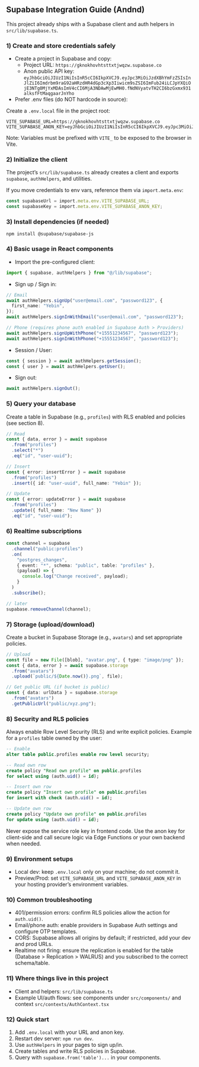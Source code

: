 ## Supabase Integration Guide (Andnd)

This project already ships with a Supabase client and auth helpers in `src/lib/supabase.ts`.

### 1) Create and store credentials safely

- Create a project in Supabase and copy:
  - Project URL: `https://gknokhovhtsttxtjwqzw.supabase.co`
  - Anon public API key: `eyJhbGciOiJIUzI1NiIsInR5cCI6IkpXVCJ9.eyJpc3MiOiJzdXBhYmFzZSIsInJlZiI6Imdrbm9raG92aHRzdHR4dGp3cXp3Iiwicm9sZSI6ImFub24iLCJpYXQiOjE3NTg0MjYxMDAsImV4cCI6MjA3NDAwMjEwMH0.fNdNVyatvTH2CI6bzGxmx931alksfFtMaqgaarJnYho`
- Prefer .env files (do NOT hardcode in source):

Create a `.env.local` file in the project root:

```
VITE_SUPABASE_URL=https://gknokhovhtsttxtjwqzw.supabase.co
VITE_SUPABASE_ANON_KEY=eyJhbGciOiJIUzI1NiIsInR5cCI6IkpXVCJ9.eyJpc3MiOiJzdXBhYmFzZSIsInJlZiI6Imdrbm9raG92aHRzdHR4dGp3cXp3Iiwicm9sZSI6ImFub24iLCJpYXQiOjE3NTg0MjYxMDAsImV4cCI6MjA3NDAwMjEwMH0.fNdNVyatvTH2CI6bzGxmx931alksfFtMaqgaarJnYho
```

Note: Variables must be prefixed with `VITE_` to be exposed to the browser in Vite.

### 2) Initialize the client

The project’s `src/lib/supabase.ts` already creates a client and exports `supabase`, `authHelpers`, and utilities.

If you move credentials to env vars, reference them via `import.meta.env`:

```ts
const supabaseUrl = import.meta.env.VITE_SUPABASE_URL;
const supabaseKey = import.meta.env.VITE_SUPABASE_ANON_KEY;
```

### 3) Install dependencies (if needed)

```
npm install @supabase/supabase-js
```

### 4) Basic usage in React components

- Import the pre-configured client:

```ts
import { supabase, authHelpers } from "@/lib/supabase";
```

- Sign up / Sign in:

```ts
// Email
await authHelpers.signUp("user@email.com", "password123", {
  first_name: "Yebin",
});
await authHelpers.signInWithEmail("user@email.com", "password123");

// Phone (requires phone auth enabled in Supabase Auth > Providers)
await authHelpers.signUpWithPhone("+15551234567", "password123");
await authHelpers.signInWithPhone("+15551234567", "password123");
```

- Session / User:

```ts
const { session } = await authHelpers.getSession();
const { user } = await authHelpers.getUser();
```

- Sign out:

```ts
await authHelpers.signOut();
```

### 5) Query your database

Create a table in Supabase (e.g., `profiles`) with RLS enabled and policies (see section 8).

```ts
// Read
const { data, error } = await supabase
  .from("profiles")
  .select("*")
  .eq("id", "user-uuid");

// Insert
const { error: insertError } = await supabase
  .from("profiles")
  .insert({ id: "user-uuid", full_name: "Yebin" });

// Update
const { error: updateError } = await supabase
  .from("profiles")
  .update({ full_name: "New Name" })
  .eq("id", "user-uuid");
```

### 6) Realtime subscriptions

```ts
const channel = supabase
  .channel("public:profiles")
  .on(
    "postgres_changes",
    { event: "*", schema: "public", table: "profiles" },
    (payload) => {
      console.log("Change received", payload);
    }
  )
  .subscribe();

// later
supabase.removeChannel(channel);
```

### 7) Storage (upload/download)

Create a bucket in Supabase Storage (e.g., `avatars`) and set appropriate policies.

```ts
// Upload
const file = new File([blob], "avatar.png", { type: "image/png" });
const { data, error } = await supabase.storage
  .from("avatars")
  .upload(`public/${Date.now()}.png`, file);

// Get public URL (if bucket is public)
const { data: urlData } = supabase.storage
  .from("avatars")
  .getPublicUrl("public/xyz.png");
```

### 8) Security and RLS policies

Always enable Row Level Security (RLS) and write explicit policies. Example for a `profiles` table owned by the user:

```sql
-- Enable
alter table public.profiles enable row level security;

-- Read own row
create policy "Read own profile" on public.profiles
for select using (auth.uid() = id);

-- Insert own row
create policy "Insert own profile" on public.profiles
for insert with check (auth.uid() = id);

-- Update own row
create policy "Update own profile" on public.profiles
for update using (auth.uid() = id);
```

Never expose the service role key in frontend code. Use the anon key for client-side and call secure logic via Edge Functions or your own backend when needed.

### 9) Environment setups

- Local dev: keep `.env.local` only on your machine; do not commit it.
- Preview/Prod: set `VITE_SUPABASE_URL` and `VITE_SUPABASE_ANON_KEY` in your hosting provider’s environment variables.

### 10) Common troubleshooting

- 401/permission errors: confirm RLS policies allow the action for `auth.uid()`.
- Email/phone auth: enable providers in Supabase Auth settings and configure OTP templates.
- CORS: Supabase allows all origins by default; if restricted, add your dev and prod URLs.
- Realtime not firing: ensure the replication is enabled for the table (Database > Replication > WALRUS) and you subscribed to the correct schema/table.

### 11) Where things live in this project

- Client and helpers: `src/lib/supabase.ts`
- Example UI/auth flows: see components under `src/components/` and context `src/contexts/AuthContext.tsx`

### 12) Quick start

1. Add `.env.local` with your URL and anon key.
2. Restart dev server: `npm run dev`.
3. Use `authHelpers` in your pages to sign up/in.
4. Create tables and write RLS policies in Supabase.
5. Query with `supabase.from('table')...` in your components.
